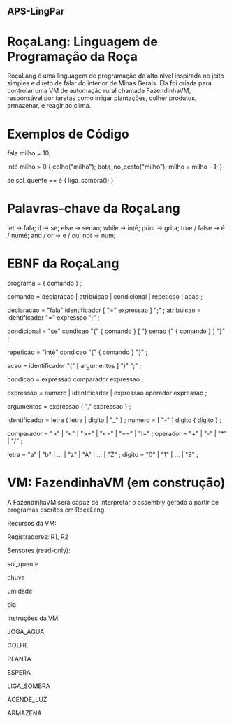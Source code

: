 ## APS-LingPar


# RoçaLang: Linguagem de Programação da Roça

RoçaLang é uma linguagem de programação de alto nível inspirada no jeito simples e direto de falar do interior de Minas Gerais. Ela foi criada para controlar uma VM de automação rural chamada FazendinhaVM, responsável por tarefas como irrigar plantações, colher produtos, armazenar, e reagir ao clima.

# Exemplos de Código
fala milho = 10;

inté milho > 0 {
    colhe("milho");
    bota_no_cesto("milho");
    milho = milho - 1;
}

se sol_quente == é {
    liga_sombra();
}

# Palavras-chave da RoçaLang
let ->	fala;
if  ->	se;
else ->	senao;
while -> inté;
print -> grita;
true / false ->	é / numé;
and / or ->	e / ou;
not ->	num;

# EBNF da RoçaLang
programa        = { comando } ;

comando         = declaracao
                | atribuicao
                | condicional
                | repeticao
                | acao
                ;

declaracao      = "fala" identificador [ "=" expressao ] ";" ;
atribuicao      = identificador "=" expressao ";" ;

condicional     = "se" condicao "{" { comando } [ "} senao {" { comando } ] "}" ;

repeticao       = "inté" condicao "{" { comando } "}" ;

acao            = identificador "(" [ argumentos ] ")" ";" ;

condicao        = expressao comparador expressao ;

expressao       = numero
                | identificador
                | expressao operador expressao
                ;

argumentos      = expressao { "," expressao } ;

identificador   = letra { letra | digito | "_" } ;
numero          = [ "-" ] digito { digito } ;

comparador      = ">" | "<" | ">=" | "<=" | "==" | "!=" ;
operador        = "+" | "-" | "*" | "/" ;

letra           = "a" | "b" | ... | "z" | "A" | ... | "Z" ;
digito          = "0" | "1" | ... | "9" ;

# VM: FazendinhaVM (em construção)

A FazendinhaVM será capaz de interpretar o assembly gerado a partir de programas escritos em RoçaLang.

Recursos da VM:

Registradores: R1, R2

Sensores (read-only):

sol_quente

chuva

umidade

dia

Instruções da VM:

JOGA_AGUA

COLHE

PLANTA

ESPERA

LIGA_SOMBRA

ACENDE_LUZ

ARMAZENA
